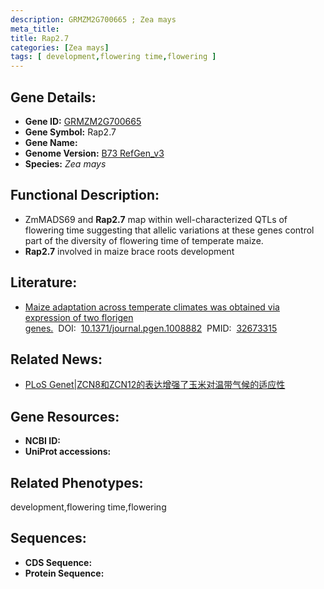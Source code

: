 ```yaml
---
description: GRMZM2G700665 ; Zea mays
meta_title:
title: Rap2.7
categories: [Zea mays]
tags: [ development,flowering time,flowering ]
---
```


## Gene Details:
- **Gene ID:**	[GRMZM2G700665]()
- **Gene Symbol:** Rap2.7
- **Gene Name:** 
- **Genome Version:** [B73 RefGen_v3]()
- **Species:** *Zea mays*

## Functional Description:
   - ZmMADS69 and **Rap2.7** map within well-characterized QTLs of flowering time suggesting that allelic variations at these genes control part of the diversity of flowering time of temperate maize.
   - **Rap2.7** involved in maize brace roots development

## Literature:
   - [Maize adaptation across temperate climates was obtained via expression of two florigen genes.]( https://journals.plos.org/plosgenetics/article?id=10.1371/journal.pgen.1008882)&nbsp;&nbsp;DOI:&nbsp;&nbsp;[10.1371/journal.pgen.1008882](https://journals.plos.org/plosgenetics/article?id=10.1371/journal.pgen.1008882)&nbsp;&nbsp;PMID:&nbsp;&nbsp;[32673315](https://pubmed.ncbi.nlm.nih.gov/32673315/)

## Related News:
   - [PLoS Genet|ZCN8和ZCN12的表达增强了玉米对温带气候的适应性](https://mp.weixin.qq.com/s?__biz=Mzg3MDEwNDEyMg==&mid=2247492799&idx=3&sn=b355b1c20aa0ad726580bef1570b315f&chksm=ce9049eaf9e7c0fcdc8bb5b45b027fbf3131b2a3916b8ea5bb086e31b76c8e782fbe7a1daaee&scene=27#wechat_redirect)

## Gene Resources:
- **NCBI ID:** [](https://www.ncbi.nlm.nih.gov/gene/?term=)
- **UniProt accessions:** [](https://www.uniprot.org/uniprotkb//entry)

## Related Phenotypes:
development,flowering time,flowering

## Sequences:
- **CDS Sequence:**
- **Protein Sequence:**
